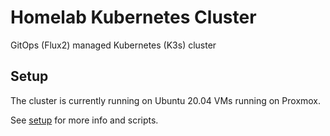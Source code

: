# Homelab Kubernetes Cluster

GitOps (Flux2) managed Kubernetes (K3s) cluster

## Setup
The cluster is currently running on Ubuntu 20.04 VMs running on Proxmox.

See [setup](setup/README.md) for more info and scripts.
